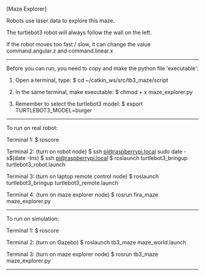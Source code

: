 [Maze Explorer]


Robots use laser data to explore this maze. 

The turtlebot3 robot will always follow the wall on the left.

If the robot moves too fast / slow, it can change the value
command.angular.z and command.linear.x

--------------------------------------------------------

Before you can run, you need to copy and make the python file 'executable':
1. Open a terminal, type:
    $ cd ~/catkin_ws/src/tb3_maze/script
    
2. In the same terminal, make executable:
    $ chmod + x maze_explorer.py

3. Remember to select the turtlebot3 model:
    $ export TURTLEBOT3_MODEL=burger
--------------------------------------------------------

To run on real robot:

Terminal 1:
$ roscore

Terminal 2: (turn on robot node)
$ ssh pi@raspberrypi.local sudo date -s$(date -Ins)
$ ssh pi@raspberrypi.local
$ roslaunch turtlebot3_bringup turtlebot3_robot.launch

Terminal 3: (turn on laptop remote control node)
$ roslaunch turtlebot3_bringup turtlebot3_remote.launch

Terminal 4: (turn on maze explorer node)
$ rosrun fira_maze maze_explorer.py

--------------------------------------------------------

To run on simulation:

Terminal 1:
$ roscore

Terminal 2: (turn on Gazebo)
$ roslaunch tb3_maze maze_world.launch

Terminal 3: (turn on maze explorer node)
$ rosrun tb3_maze maze_explorer.py

--------------------------------------------------------





